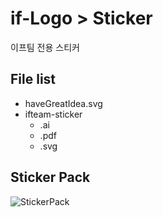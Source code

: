 # if-Logo > Sticker
이프팀 전용 스티커

## File list
* haveGreatIdea.svg
* ifteam-sticker
  * .ai
  * .pdf
  * .svg

## Sticker Pack
![StickerPack](ifteam-sticker.svg)

